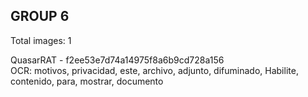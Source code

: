 ## GROUP 6
Total images: 1  

QuasarRAT - f2ee53e7d74a14975f8a6b9cd728a156  
OCR: motivos, privacidad, este, archivo, adjunto, difuminado, Habilite, contenido, para, mostrar, documento  

